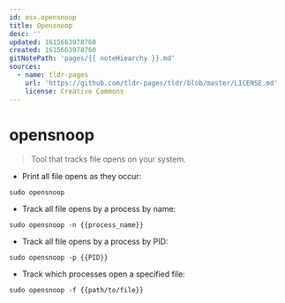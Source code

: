 ```yaml
---
id: osx.opensnoop
title: Opensnoop
desc: ''
updated: 1615663978760
created: 1615663978760
gitNotePath: 'pages/{{ noteHiearchy }}.md'
sources:
  - name: tldr-pages
    url: 'https://github.com/tldr-pages/tldr/blob/master/LICENSE.md'
    license: Creative Commons
---
```

# opensnoop

> Tool that tracks file opens on your system.

- Print all file opens as they occur:

`sudo opensnoop`

- Track all file opens by a process by name:

`sudo opensnoop -n {{process_name}}`

- Track all file opens by a process by PID:

`sudo opensnoop -p {{PID}}`

- Track which processes open a specified file:

`sudo opensnoop -f {{path/to/file}}`

